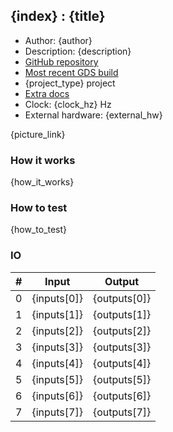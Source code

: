 ## {index} : {title}

* Author: {author}
* Description: {description}
* [GitHub repository]({git_url})
* [Most recent GDS build]({git_action})
* {project_type} project
* [Extra docs]({doc_link})
* Clock: {clock_hz} Hz
* External hardware: {external_hw}

{picture_link}

### How it works

{how_it_works}

### How to test

{how_to_test}

### IO

| # | Input        | Output       |
|---|--------------|--------------|
| 0 | {inputs[0]}  | {outputs[0]} |
| 1 | {inputs[1]}  | {outputs[1]} |
| 2 | {inputs[2]}  | {outputs[2]} |
| 3 | {inputs[3]}  | {outputs[3]} |
| 4 | {inputs[4]}  | {outputs[4]} |
| 5 | {inputs[5]}  | {outputs[5]} |
| 6 | {inputs[6]}  | {outputs[6]} |
| 7 | {inputs[7]}  | {outputs[7]} |

